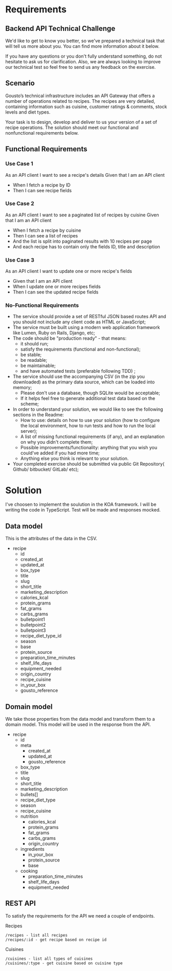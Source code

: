 # Requirements

## Backend API Technical Challenge
We'd like to get to know you better, so we've prepared a technical task that will tell us more about you. You can find more information about it below.

If you have any questions or you don't fully understand something, do not hesitate to ask us for clarification. Also, we are always looking to improve our technical test so feel free to send us any feedback on the exercise.

## Scenario
Gousto’s technical infrastructure includes an API Gateway that offers a number of operations related to recipes. The recipes are very detailed, containing information such as cuisine, customer ratings & comments, stock levels and diet types.

Your task is to design, develop and deliver to us your version of a set of recipe operations. The solution should meet our functional and nonfunctional requirements below.

## Functional Requirements

### Use Case 1
As an API client I want to see a recipe's details Given​ that I am an API client
  - When​ I fetch a recipe by ID
  - Then​ I can see recipe fields

### Use Case 2
As an API client I want to see a paginated list of recipes by cuisine Given​ that I am an API client
  - When​ I fetch a recipe by cuisine
  - Then​ I can see a list of recipes
  - And​ the list is split into paginated results with 10 recipes per page
  - And​ each recipe has to contain only the fields ID, title and description

### Use Case 3
As an API client I want to update one or more recipe's fields
  - Given​ that I am an API client
  - When​ I update one or more recipes fields
  - Then​ I can see the updated recipe fields

### No-Functional Requirements
  - The service should provide a set of ​RESTful​ JSON based routes API and you should not include any client code as HTML or JavaScript;
  - The service must be built using a modern web application framework like ​Lumen,​ ​Ruby on Rails​, ​Django,​ etc;
  - The code should be "production ready" - that means:
    - it should run;
    - satisfy the requirements (functional and non-functional);
    - be stable;
    - be readable;
    - be maintainable;
    - and have ​automated tests​ (preferable following ​TDD)​ ;
  - The service should use the accompanying CSV (in the zip you downloaded) as the
  primary data source, which can be loaded into memory;
    - Please don't use a database, though SQLite would be acceptable;
    - If it helps feel free to generate additional test data based on the scheme;
  - In order to understand your solution, we would like to see the following sections in the Readme:
    - How to use: details on how to use your solution (how to configure the local environment, how to run tests and how to run the local server);
    - A list of missing functional requirements (if any), and an explanation on why you didn't complete them;
    - Possible improvements/functionality: anything that you wish you could've added if you had more time;
    - Anything else you think is relevant to your solution.
  - Your completed exercise should be submitted via public ​Git Repository(​ ​Github​/
bitbucket/​ ​GitLab/​ etc);

# Solution

I've choosen to implement the soulution in the KOA framework.
I will be writing the code in TypeScript.
Test will be made and responses mocked.

## Data model
This is the attributes of the data in the CSV.
  - recipe
    - id
    - created_at
    - updated_at
    - box_type
    - title
    - slug
    - short_title
    - marketing_description
    - calories_kcal
    - protein_grams
    - fat_grams
    - carbs_grams
    - bulletpoint1
    - bulletpoint2
    - bulletpoint3
    - recipe_diet_type_id
    - season
    - base
    - protein_source
    - preparation_time_minutes
    - shelf_life_days
    - equipment_needed
    - origin_country
    - recipe_cuisine
    - in_your_box
    - gousto_reference

## Domain model
We take those properties from the data model and transform them to a domain model.
This model will be used in the response from the API.

  - recipe
    - id
    - meta
      - created_at
      - updated_at
      - gousto_reference
    - box_type
    - title
    - slug
    - short_title
    - marketing_description
    - bullets[]
    - recipe_diet_type
    - season
    - recipe_cuisine
    - nutrition
      - calories_kcal
      - protein_grams
      - fat_grams
      - carbs_grams
      - origin_country
    - ingredients
      - in_your_box
      - protein_source
      - base
    - cooking
      - preparation_time_minutes
      - shelf_life_days
      - equipment_needed

## REST API
To satisfy the requirements for the API we need a couple of endpoints.

Recipes
```
/recipes - list all recipes
/recipes/:id - get recipe based on recipe id
```

Cuisines
```
/cuisines - list all types of cuisines
/cuisines/:type - get cuisine based on cuisine type
```